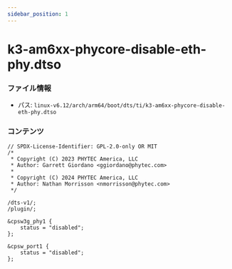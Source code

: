 ```yaml
---
sidebar_position: 1
---
```

# k3-am6xx-phycore-disable-eth-phy.dtso

### ファイル情報

- パス: `linux-v6.12/arch/arm64/boot/dts/ti/k3-am6xx-phycore-disable-eth-phy.dtso`

### コンテンツ

```dtso
// SPDX-License-Identifier: GPL-2.0-only OR MIT
/*
 * Copyright (C) 2023 PHYTEC America, LLC
 * Author: Garrett Giordano <ggiordano@phytec.com>
 *
 * Copyright (C) 2024 PHYTEC America, LLC
 * Author: Nathan Morrisson <nmorrisson@phytec.com>
 */

/dts-v1/;
/plugin/;

&cpsw3g_phy1 {
	status = "disabled";
};

&cpsw_port1 {
	status = "disabled";
};

```
